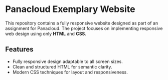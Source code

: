 # Panacloud Exemplary Website  

This repository contains a fully responsive website designed as part of an assignment for Panacloud. The project focuses on implementing responsive web design using only **HTML** and **CSS**.  

## Features  
- Fully responsive design adaptable to all screen sizes.  
- Clean and structured HTML for semantic clarity.  
- Modern CSS techniques for layout and responsiveness.  
